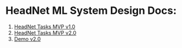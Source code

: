 # HeadNet ML System Design Docs:

1. [HeadNet Tasks MVP v1.0](https://github.com/headnet-hub/headnet.tasks.doc/blob/main/MVP%20v1.0.md)
2. [HeadNet Tasks MVP v2.0](https://github.com/headnet-hub/headnet.tasks.doc/blob/main/MVP%20v2.0.md)
3. [Demo v2.0](https://drive.google.com/file/d/1L0Ikprdk5PJfVn_EI3jy5q8kICTiktz8/view)
